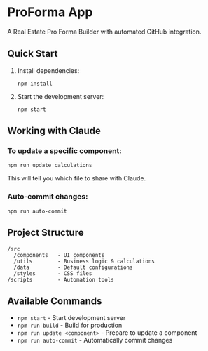 # ProForma App

A Real Estate Pro Forma Builder with automated GitHub integration.

## Quick Start

1. Install dependencies:
   ```
   npm install
   ```

2. Start the development server:
   ```
   npm start
   ```

## Working with Claude

### To update a specific component:
```
npm run update calculations
```

This will tell you which file to share with Claude.

### Auto-commit changes:
```
npm run auto-commit
```

## Project Structure

```
/src
  /components   - UI components
  /utils        - Business logic & calculations
  /data         - Default configurations
  /styles       - CSS files
/scripts        - Automation tools
```

## Available Commands

- `npm start` - Start development server
- `npm run build` - Build for production
- `npm run update <component>` - Prepare to update a component
- `npm run auto-commit` - Automatically commit changes
